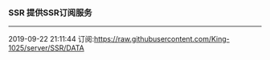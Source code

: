 ### SSR 提供SSR订阅服务
---
2019-09-22 21:11:44 订阅:https://raw.githubusercontent.com/King-1025/server/SSR/DATA
